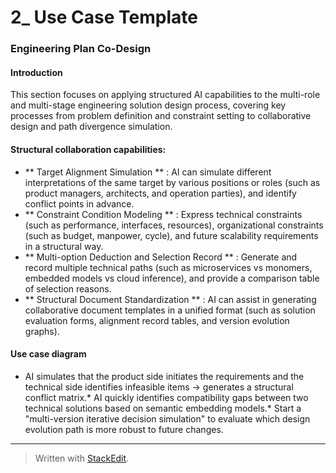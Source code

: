 ﻿# 2\_ Use Case Template

### Engineering Plan Co-Design
#### Introduction
This section focuses on applying structured AI capabilities to the multi-role and multi-stage engineering solution design process, covering key processes from problem definition and constraint setting to collaborative design and path divergence simulation.

#### Structural collaboration capabilities:
* ** Target Alignment Simulation ** : AI can simulate different interpretations of the same target by various positions or roles (such as product managers, architects, and operation parties), and identify conflict points in advance.
* ** Constraint Condition Modeling ** : Express technical constraints (such as performance, interfaces, resources), organizational constraints (such as budget, manpower, cycle), and future scalability requirements in a structural way.
* ** Multi-option Deduction and Selection Record ** : Generate and record multiple technical paths (such as microservices vs monomers, embedded models vs cloud inference), and provide a comparison table of selection reasons.
* ** Structural Document Standardization ** : AI can assist in generating collaborative document templates in a unified format (such as solution evaluation forms, alignment record tables, and version evolution graphs).

#### Use case diagram
* AI simulates that the product side initiates the requirements and the technical side identifies infeasible items → generates a structural conflict matrix.* AI quickly identifies compatibility gaps between two technical solutions based on semantic embedding models.* Start a "multi-version iterative decision simulation" to evaluate which design evolution path is more robust to future changes.

---


> Written with [StackEdit](https://stackedit.io/).
